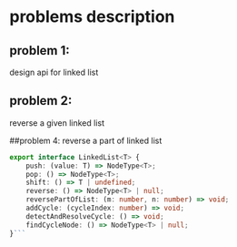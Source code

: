 # problems description


## problem 1: 
design api for linked list 

## problem 2: 
reverse a given linked list 


##problem 4:
reverse a part of linked list


``` ts
export interface LinkedList<T> {
    push: (value: T) => NodeType<T>;
    pop: () => NodeType<T>;
    shift: () => T | undefined;
    reverse: () => NodeType<T> | null;
    reversePartOfList: (m: number, n: number) => void;
    addCycle: (cycleIndex: number) => void;
    detectAndResolveCycle: () => void;
    findCycleNode: () => NodeType<T> | null;
}```

